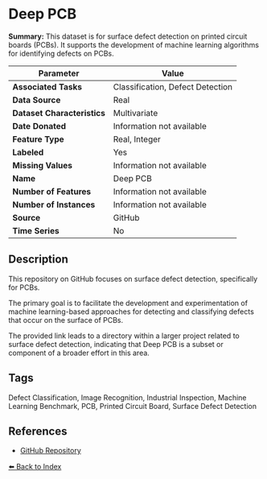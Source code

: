 # Deep PCB

**Summary:** This dataset is for surface defect detection on printed circuit boards (PCBs). It supports the development of machine learning algorithms for identifying defects on PCBs.

| Parameter | Value |
| --- | --- |
| **Associated Tasks** | Classification, Defect Detection |
| **Data Source** | Real |
| **Dataset Characteristics** | Multivariate |
| **Date Donated** | Information not available |
| **Feature Type** | Real, Integer |
| **Labeled** | Yes |
| **Missing Values** | Information not available |
| **Name** | Deep PCB |
| **Number of Features** | Information not available |
| **Number of Instances** | Information not available |
| **Source** | GitHub |
| **Time Series** | No |

## Description

This repository on GitHub focuses on surface defect detection, specifically for PCBs.

The primary goal is to facilitate the development and experimentation of machine learning-based approaches for detecting and classifying defects that occur on the surface of PCBs.

The provided link leads to a directory within a larger project related to surface defect detection, indicating that Deep PCB is a subset or component of a broader effort in this area.

## Tags

Defect Classification, Image Recognition, Industrial Inspection, Machine Learning Benchmark, PCB, Printed Circuit Board, Surface Defect Detection

## References

- [GitHub Repository](https://github.com/Charmve/Surface-Defect-Detection/tree/master/DeepPCB)

[⬅️ Back to Index](../README.md)
